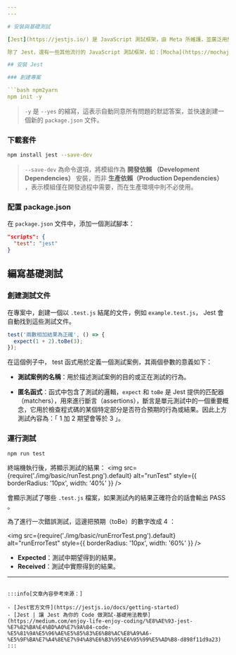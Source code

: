 ```yaml
---
---

# 安裝與基礎測試

[Jest](https://jestjs.io/) 是 JavaScript 測試框架，由 Meta 所維護，並廣泛用於測試 React 應用程序，主要用於撰寫自動化的單元測試和整合測試。

除了 Jest，還有一些其他流行的 JavaScript 測試框架，如：[Mocha](https://mochajs.org/)、[Jasmine](https://jasmine.github.io/)、[Karma](https://karma-runner.github.io/)。

## 安裝 Jest

### 創建專案

```bash npm2yarn
npm init -y
```

> `-y` 是 `--yes` 的縮寫，這表示自動同意所有問題的默認答案，並快速創建一個新的 `package.json` 文件。

### 下載套件

```bash npm2yarn
npm install jest --save-dev
```

> `--save-dev` 為命令選項，將模組作為 **開發依賴 （Development Dependencies）** 安裝，而非 **生產依賴（Production Dependencies）** ，表示模組僅在開發過程中需要，而在生產環境中則不必使用。

### 配置 package.json

在 `package.json` 文件中，添加一個測試腳本：

```json
"scripts": {
  "test": "jest"
}
```

## 編寫基礎測試

### 創建測試文件

在專案中，創建一個以 `.test.js` 結尾的文件，例如 `example.test.js`， Jest 會自動找到這些測試文件。

```js
test('兩數相加結果為正確', () => {
  expect(1 + 2).toBe(3);
});
```

在這個例子中， test 函式用於定義一個測試案例，其兩個參數的意義如下：

- **測試案例的名稱**：用於描述測試案例的目的或正在測試的行為。

- **匿名函式**：函式中包含了測試的邏輯，`expect` 和 `toBe` 是 Jest 提供的匹配器（matchers），用來進行斷言（assertions），斷言是單元測試中的一個重要概念，它用於檢查程式碼的某個特定部分是否符合預期的行為或結果。因此上方測試內容為：「 1 加 2 期望會等於 3 」。

### 運行測試

```bash npm2yarn
npm run test
```

終端機執行後，將顯示測試的結果：
<img src={require('./img/basic/runTest.png').default} alt="runTest" style={{ borderRadius: '10px', width: '40%' }} />

會顯示測試了哪些 `.test.js` 檔案，如果測試內的結果正確符合的話會輸出 PASS 。

為了進行一次錯誤測試，這邊把預期（toBe）的數字改成 4 ：

<img src={require('./img/basic/runErrorTest.png').default} alt="runErrorTest" style={{ borderRadius: '10px', width: '60%' }} />

- **Expected**：測試中期望得到的結果。
- **Received**：測試中實際得到的結果。

---
```

:::info[文章內容參考來源：]

- [Jest官方文件](https://jestjs.io/docs/getting-started)
- [Jest | 讓 Jest 為你的 Code 做測試-基礎用法教學](https://medium.com/enjoy-life-enjoy-coding/%E8%AE%93-jest-%E7%82%BA%E4%BD%A0%E7%9A%84-code-%E5%81%9A%E5%96%AE%E5%85%83%E6%B8%AC%E8%A9%A6-%E5%9F%BA%E7%A4%8E%E7%94%A8%E6%B3%95%E6%95%99%E5%AD%B8-d898f11d9a23)
:::
